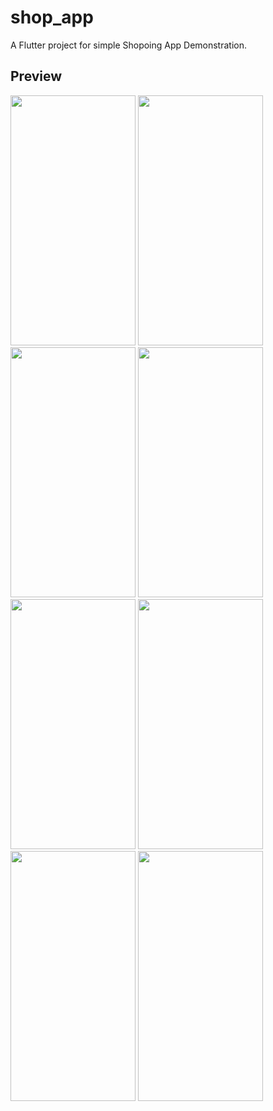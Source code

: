 # shop_app

A Flutter project for simple Shopoing App Demonstration.

## Preview

<img src="https://user-images.githubusercontent.com/85961517/220825622-900e95bf-238e-4916-8dfa-fd60c4ff0d3f.jpg" width="200" height="400" /> <img src="https://user-images.githubusercontent.com/85961517/220826450-89379b0b-615d-40f8-86c9-3ad9d50925de.jpg" width="200" height="400" /> <img src="https://user-images.githubusercontent.com/85961517/220826823-37221431-778a-4565-b4c2-19323b984723.jpg" width="200" height="400" /> <img src="https://user-images.githubusercontent.com/85961517/220828131-8dbd5c58-c59e-4c36-bfab-cebd15669dd5.jpg" width="200" height="400" /> <img src="https://user-images.githubusercontent.com/85961517/220828317-707a9007-935d-43e3-834b-553e31c2465d.jpg" width="200" height="400" /> <img src="https://user-images.githubusercontent.com/85961517/220828404-66c63b62-fdc0-4c5f-896b-b49b93c0aa91.jpg" width="200" height="400" /> <img src="https://user-images.githubusercontent.com/85961517/220828465-2813840b-addc-4e2c-9e61-ecd141568a7b.jpg" width="200" height="400" /> <img src="https://user-images.githubusercontent.com/85961517/220828529-bba87202-28d8-4e41-a6b7-92ae2c333537.jpg" width="200" height="400" />



